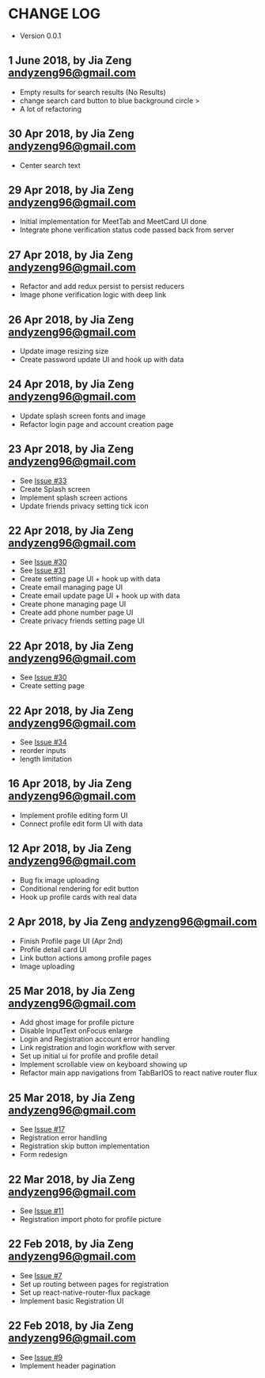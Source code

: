 # CHANGE LOG
<!-- Format:
## 23 Jan 2018, by Jia Zeng <andyzeng96@gmail.com>
* Change 1, issue #12
* Change 2
* Change 3

if there is corresponding issue, state it
-->

* Version 0.0.1
## 1 June 2018, by Jia Zeng <andyzeng96@gmail.com>
* Empty results for search results (No Results)
* change search card button to blue background circle >
* A lot of refactoring

## 30 Apr 2018, by Jia Zeng <andyzeng96@gmail.com>
* Center search text

## 29 Apr 2018, by Jia Zeng <andyzeng96@gmail.com>
* Initial implementation for MeetTab and MeetCard UI done
* Integrate phone verification status code passed back from server

## 27 Apr 2018, by Jia Zeng <andyzeng96@gmail.com>
* Refactor and add redux persist to persist reducers
* Image phone verification logic with deep link

## 26 Apr 2018, by Jia Zeng <andyzeng96@gmail.com>
* Update image resizing size
* Create password update UI and hook up with data

## 24 Apr 2018, by Jia Zeng <andyzeng96@gmail.com>
* Update splash screen fonts and image
* Refactor login page and account creation page

## 23 Apr 2018, by Jia Zeng <andyzeng96@gmail.com>
* See [Issue #33](https://github.com/somechild/goalmogul-ios/issues/33)
* Create Splash screen
* Implement splash screen actions
* Update friends privacy setting tick icon

## 22 Apr 2018, by Jia Zeng <andyzeng96@gmail.com>
* See [Issue #30](https://github.com/somechild/goalmogul-ios/issues/30)
* See [Issue #31](https://github.com/somechild/goalmogul-ios/issues/31)
* Create setting page UI + hook up with data
* Create email managing page UI
* Create email update page UI + hook up with data
* Create phone managing page UI
* Create add phone number page UI
* Create privacy friends setting page UI

## 22 Apr 2018, by Jia Zeng <andyzeng96@gmail.com>
* See [Issue #30](https://github.com/somechild/goalmogul-ios/issues/30)
* Create setting page

## 22 Apr 2018, by Jia Zeng <andyzeng96@gmail.com>
* See [Issue #34](https://github.com/somechild/goalmogul-ios/issues/34)
* reorder inputs
* length limitation

## 16 Apr 2018, by Jia Zeng <andyzeng96@gmail.com>
* Implement profile editing form UI
* Connect profile edit form UI with data

## 12 Apr 2018, by Jia Zeng <andyzeng96@gmail.com>
* Bug fix image uploading
* Conditional rendering for edit button
* Hook up profile cards with real data

## 2 Apr 2018, by Jia Zeng <andyzeng96@gmail.com>
* Finish Profile page UI (Apr 2nd)
* Profile detail card UI
* Link button actions among profile pages
* Image uploading

## 25 Mar 2018, by Jia Zeng <andyzeng96@gmail.com>
* Add ghost image for profile picture
* Disable InputText onFocus enlarge
* Login and Registration account error handling
* Link registration and login workflow with server
* Set up initial ui for profile and profile detail
* Implement scrollable view on keyboard showing up
* Refactor main app navigations from TabBarIOS to react native router flux

## 25 Mar 2018, by Jia Zeng <andyzeng96@gmail.com>
* See [Issue #17](https://github.com/somechild/goalmogul-ios/issues/17)
* Registration error handling
* Registration skip button implementation
* Form redesign

## 22 Mar 2018, by Jia Zeng <andyzeng96@gmail.com>
* See [Issue #11](https://github.com/somechild/goalmogul-ios/issues/11)
* Registration import photo for profile picture

## 22 Feb 2018, by Jia Zeng <andyzeng96@gmail.com>
* See [Issue #7](https://github.com/somechild/goalmogul-ios/issues/7)
* Set up routing between pages for registration
* Set up react-native-router-flux package
* Implement basic Registration UI

## 22 Feb 2018, by Jia Zeng <andyzeng96@gmail.com>
* See [Issue #9](https://github.com/somechild/goalmogul-ios/issues/9)
* Implement header pagination
